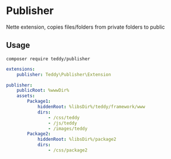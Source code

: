 # Publisher
Nette extension, copies files/folders from private folders to public

## Usage

``composer require teddy/publisher``

```yaml
extensions:
    publisher: Teddy\Publisher\Extension

publisher:
    publicRoot: %wwwDir%
    assets:
        Package1:
            hiddenRoot: %libsDir%/teddy/framework/www
            dirs:
                - /css/teddy
                - /js/teddy
                - /images/teddy
        Package2:
            hiddenRoot: %libsDir%/package2
            dirs:
                - /css/package2
```
